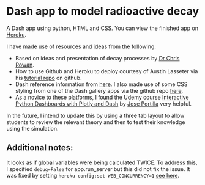 # Dash app to model radioactive decay

A Dash app using python, HTML and CSS. 
You can view the finished app on [Heroku](https://radiodecay.herokuapp.com/).
 
I have made use of resources and ideas from the following:
* Based on ideas and presentation of decay processes by [Dr Chris Rowan](http://all-geo.org/chris_rowan/2018/01/simulating-radioactive-decay/). 
* How to use Github and Heroku to deploy courtesy of Austin Lasseter via his [tutorial repo](https://github.com/austinlasseter/plotly_dash_tutorial) on github.
* Dash reference information from [here](https://dash.plotly.com/). I also made use of some CSS styling from one of the Dash gallery apps via the github repo [here](https://github.com/plotly/dash-sample-apps/tree/master/apps/dash-oil-and-gas). 
* As a novice to these platforms, I found the Udemy course [Interactive Python Dashboards with Plotly and Dash](https://www.udemy.com/course/interactive-python-dashboards-with-plotly-and-dash/) by [Jose Portilla](https://www.udemy.com/course/interactive-python-dashboards-with-plotly-and-dash/#instructor-1) very helpful.
  
In the future, I intend to update this by using a three tab layout to allow students to review the relevant theory and then to test their knowledge using the simulation.  
  
## Additional notes:  
It looks as if global variables were being calculated TWICE. To address this, I specified `debug=False` for app.run_server but this did not fix the issue. It was fixed by setting `heroku config:set WEB_CONCURRENCY=1` [see here](https://stackoverflow.com/questions/25504149/why-does-running-the-flask-dev-server-run-itself-twice/58028314#58028314?newreg=2250018ca7844975938bc84c306684ea).
